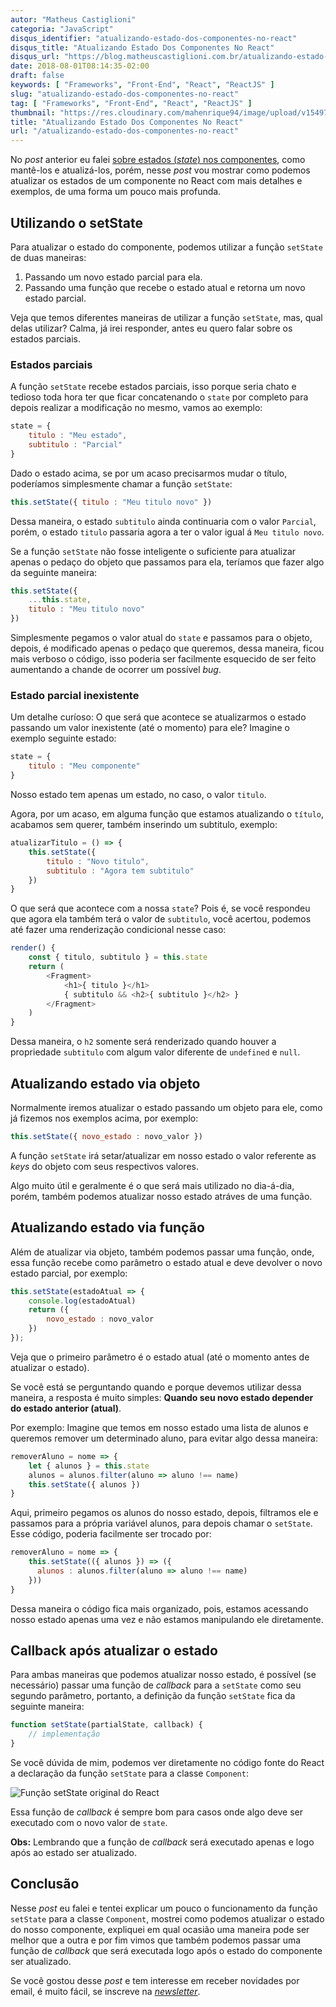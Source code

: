 ```yaml
---
autor: "Matheus Castiglioni"
categoria: "JavaScript"
disqus_identifier: "atualizando-estado-dos-componentes-no-react"
disqus_title: "Atualizando Estado Dos Componentes No React"
disqus_url: "https://blog.matheuscastiglioni.com.br/atualizando-estado-dos-componentes-no-react"
date: 2018-08-01T08:14:35-02:00
draft: false
keywords: [ "Frameworks", "Front-End", "React", "ReactJS" ]
slug: "atualizando-estado-dos-componentes-no-react"
tag: [ "Frameworks", "Front-End", "React", "ReactJS" ]
thumbnail: "https://res.cloudinary.com/mahenrique94/image/upload/v1549706656/referenciando-componentes-no-react_5b6a3230e39a8_bg_enwpkj.png"
title: "Atualizando Estado Dos Componentes No React"
url: "/atualizando-estado-dos-componentes-no-react"
---
```


No *post* anterior eu falei [sobre estados (*state*) nos componentes](http://blog.matheuscastiglioni.com.br/mantendo-estados-de-componentes-no-react-com-state), como mantê-los e atualizá-los, porém, nesse *post* vou mostrar como podemos atualizar os estados de um componente no React com mais detalhes e exemplos, de uma forma um pouco mais profunda.

## Utilizando o setState

Para atualizar o estado do componente, podemos utilizar a função `setState` de duas maneiras:

1. Passando um novo estado parcial para ela.
2. Passando uma função que recebe o estado atual e retorna um novo estado parcial.

Veja que temos diferentes maneiras de utilizar a função `setState`, mas, qual delas utilizar? Calma, já irei responder, antes eu quero falar sobre os estados parciais.

### Estados parciais

A função `setState` recebe estados parciais, isso porque seria chato e tedioso toda hora ter que ficar concatenando o `state` por completo para depois realizar a modificação no mesmo, vamos ao exemplo:

```javascript
state = {
	titulo : "Meu estado",
	subtitulo : "Parcial"
}
```

Dado o estado acima, se por um acaso precisarmos mudar o título, poderíamos simplesmente chamar a função `setState`:

```javascript
this.setState({ titulo : "Meu titulo novo" })
```

Dessa maneira, o estado `subtitulo` ainda continuaria com o valor `Parcial`, porém, o estado `titulo` passaria agora a ter o valor igual á `Meu titulo novo`.

Se a função `setState` não fosse inteligente o suficiente para atualizar apenas o pedaço do objeto que passamos para ela, teríamos que fazer algo da seguinte maneira:

```javascript
this.setState({
	...this.state,
	titulo : "Meu titulo novo"
})
```

Simplesmente pegamos o valor atual do `state` e passamos para o objeto, depois, é modificado apenas o pedaço que queremos, dessa maneira, ficou mais verboso o código, isso poderia ser facilmente esquecido de ser feito aumentando a chande de ocorrer um possível *bug*.

### Estado parcial inexistente

Um detalhe curíoso: O que será que acontece se atualizarmos o estado passando um valor inexistente (até o momento) para ele? Imagine o exemplo seguinte estado:

```javascript
state = {
	titulo : "Meu componente"
}
```

Nosso estado tem apenas um estado, no caso, o valor `titulo`.

Agora, por um acaso, em alguma função que estamos atualizando o `título`, acabamos sem querer, também inserindo um subtitulo, exemplo:

```javascript
atualizarTitulo = () => {
	this.setState({
		titulo : "Novo titulo",
		subtitulo : "Agora tem subtitulo"
	})
}
```

O que será que acontece com a nossa `state`? Pois é, se você respondeu que agora ela também terá o valor de `subtitulo`, você acertou, podemos até fazer uma renderização condicional nesse caso:

```javascript
render() {
	const { titulo, subtitulo } = this.state
	return (
		<Fragment>
			<h1>{ titulo }</h1>
			{ subtitulo && <h2>{ subtitulo }</h2> }
		</Fragment>
	)
}
```

Dessa maneira, o `h2` somente será renderizado quando houver a propriedade `subtitulo` com algum valor diferente de `undefined` e `null`.

## Atualizando estado via objeto

Normalmente iremos atualizar o estado passando um objeto para ele, como já fizemos nos exemplos acima, por exemplo:

```javascript
this.setState({ novo_estado : novo_valor })
```

A função `setState` irá setar/atualizar em nosso estado o valor referente as *keys* do objeto com seus respectivos valores.

Algo muito útil e geralmente é o que será mais utilizado no dia-á-dia, porém, também podemos atualizar nosso estado atráves de uma função.

## Atualizando estado via função

Além de atualizar via objeto, também podemos passar uma função, onde, essa função recebe como parâmetro o estado atual e deve devolver o novo estado parcial, por exemplo:

```javascript
this.setState(estadoAtual => {
	console.log(estadoAtual)
	return ({
		novo_estado : novo_valor
	})
});
```

Veja que o primeiro parâmetro é o estado atual (até o momento antes de atualizar o estado).

Se você está se perguntando quando e porque devemos utilizar dessa maneira, a resposta é muito simples: **Quando seu novo estado depender do estado anterior (atual)**.

Por exemplo: Imagine que temos em nosso estado uma lista de alunos e queremos remover um determinado aluno, para evitar algo dessa maneira:

```javascript
removerAluno = nome => {
	let { alunos } = this.state
    alunos = alunos.filter(aluno => aluno !== name)
    this.setState({ alunos })
}
```

Aqui, primeiro pegamos os alunos do nosso estado, depois, filtramos ele e passamos para a própria variável alunos, para depois chamar o `setState`. Esse código, poderia facilmente ser trocado por:

```javascript
removerAluno = nome => {
	this.setState(({ alunos }) => ({
      alunos : alunos.filter(aluno => aluno !== name)
    }))
}
```

Dessa maneira o código fica mais organizado, pois, estamos acessando nosso estado apenas uma vez e não estamos manipulando ele diretamente.

## Callback após atualizar o estado

Para ambas maneiras que podemos atualizar nosso estado, é possível (se necessário) passar uma função de *callback* para a `setState` como seu segundo parâmetro, portanto, a definição da função `setState` fica da seguinte maneira:

```javascript
function setState(partialState, callback) {
	// implementação
}
```

Se você dúvida de mim, podemos ver diretamente no código fonte do React a declaração da função `setState` para a classe `Component`:

![Função setState original do React](https://res.cloudinary.com/mahenrique94/image/upload/v1549706896/5b60dfcf7de23_bg_xzkejg.png)

Essa função de *callback* é sempre bom para casos onde algo deve ser executado com o novo valor de `state`.

**Obs:** Lembrando que a função de *callback* será executado apenas e logo após ao estado ser atualizado.

## Conclusão

Nesse *post* eu falei e tentei explicar um pouco o funcionamento da função `setState` para a classe `Component`, mostrei como podemos atualizar o estado do nosso componente, expliquei em qual ocasião uma maneira pode ser melhor que a outra e por fim vimos que também podemos passar uma função de *callback* que será executada logo após o estado do componente ser atualizado.

Se você gostou desse *post* e tem interesse em receber novidades por email, é muito fácil, se inscreve na [*newsletter*](http://eepurl.com/ggP7Rv).
